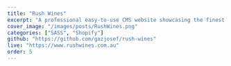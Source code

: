 ```yaml
---
title: "Rush Wines"
excerpt: "A professional easy-to-use CMS website showcasing the finest selection of wines from Rush Wines. This website is powered by Shopify's e-commerce technology."
cover_image: "/images/posts/RushWines.png"
categories: ["SASS", "Shopify"]
github: "https://github.com/gazjosef/rush-wines"
live: "https://www.rushwines.com.au"
order: 5
---
```

